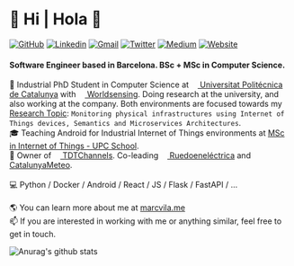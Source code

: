 # 👋 Hi | Hola 👋

[![GitHub](https://img.shields.io/badge/GitHub-000000?logo=GitHub&style=flat-square&color=grey)](https://github.com/LaQuay)
[![Linkedin](https://img.shields.io/badge/LinkedIn-blue?logo=Linkedin&style=flat-square)](https://www.linkedin.com/in/marcvilagomez/)
[![Gmail](https://img.shields.io/badge/Gmail-c14438?logo=Gmail&style=flat-square&logoColor=white)](mailto:hola@marcvila.me)
[![Twitter](https://img.shields.io/twitter/follow/GrimmSour?logo=Twitter&label=Twitter&style=flat-square)](https://twitter.com/GrimmSour)
[![Medium](https://img.shields.io/badge/Medium-12100E?logo=medium&style=flat-square&color=grey)](https://medium.com/@laquay)
[![Website](https://img.shields.io/website?label=marcvila.me&style=flat-square&url=http%3A%2F%2Fmarcvila.me%2F)](https://www.marcvila.me)

#### Software Engineer based in Barcelona. BSc + MSc in Computer Science.

🌱 Industrial PhD Student in Computer Science at [<img height="12" src="https://upload.wikimedia.org/wikipedia/commons/thumb/9/97/Logo_UPC.svg/1200px-Logo_UPC.svg.png"> Universitat Politécnica de Catalunya](https://computing.phd.upc.edu/en/phd-data) with [<img height="12" src="https://pbs.twimg.com/profile_images/803554299838074880/lclvYZYQ_200x200.jpg"> Worldsensing](https://www.worldsensing.com). Doing research at the university, and also working at the company. Both environments are focused towards my [Research Topic](https://marcvila.me/research/): `Monitoring physical infrastructures using Internet of Things devices, Semantics and Microservices Architectures`.
<br />
🎓 Teaching Android for Industrial Internet of Things environments at <a href='https://www.talent.upc.edu/ing/estudis/formacio/curs/200100/master-degree-internet-iot/'
target='_blank'>MSc in Internet of Things - UPC School</a>.
<br />
🔭 Owner of [<img height="12" src="https://pbs.twimg.com/profile_images/1247827338173108224/WfwOfmX4_200x200.jpg"> TDTChannels](https://marcvila.me/projects/1-tdtchannels). Co-leading [<img height="12" src="https://pbs.twimg.com/profile_images/1243254137975967745/jaZdLw0__200x200.png"> Ruedoeneléctrica](https://marcvila.me/projects/3-ruedoenelectrica) and [<img height="12" src="https://pbs.twimg.com/profile_images/452053336749903872/q96L6mmS_200x200.png"> CatalunyaMeteo](https://marcvila.me/projects/2-catalunya-meteo).
<br /><br />
💻 Python / Docker / Android / React / JS / Flask / FastAPI / ...
<br />
<br />
🌎 You can learn more about me at [marcvila.me](https://marcvila.me/)
<br />
📫 If you are interested in working with me or anything similar, feel free to get in touch.
<br />

![Anurag's github stats](https://github-readme-stats.vercel.app/api?username=laquay&count_private=true)
